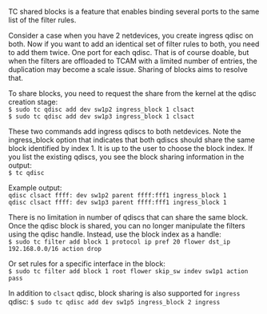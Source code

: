
TC shared blocks is a feature that enables binding several ports to the same list of the filter rules.  

Consider a case when you have 2 netdevices, you create ingress qdisc on both. Now if you want to add an identical set of filter rules to both, you need to add them twice. One port for each qdisc. That is of course doable, but when the filters are offloaded to TCAM with a limited number of entries, the duplication may become a scale issue. Sharing of blocks aims to resolve that.  

To share blocks, you need to request the share from the kernel at the qdisc creation stage:  
`$ sudo tc qdisc add dev sw1p2 ingress_block 1 clsact`  
`$ sudo tc qdisc add dev sw1p3 ingress_block 1 clsact`  

These two commands add ingress qdiscs to both netdevices. Note the ingress_block option that indicates that both qdiscs should share the same block identified by index 1. It is up to the user to choose the block index.
If you list the existing qdiscs, you see the block sharing information in the output:  
`$ tc qdisc`  

Example output:  
`qdisc clsact ffff: dev sw1p2 parent ffff:fff1 ingress_block 1`  
`qdisc clsact ffff: dev sw1p3 parent ffff:fff1 ingress_block 1`  

There is no limitation in number of qdiscs that can share the same block.  
Once the qdisc block is shared, you can no longer manipulate the filters using the qdisc handle. Instead, use the block index as a handle:  
`$ sudo tc filter add block 1 protocol ip pref 20 flower dst_ip 192.168.0.0/16 action drop`  

Or set rules for a specific interface in the block:  
`$ sudo tc filter add block 1 root flower skip_sw indev sw1p1 action pass`  

In addition to `clsact` qdisc, block sharing is also supported for `ingress` qdisc:
`$ sudo tc qdisc add dev sw1p5 ingress_block 2 ingress`  
